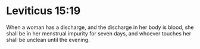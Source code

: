 # Leviticus 15:19

When a woman has a discharge, and the discharge in her body is blood, she shall be in her menstrual impurity for seven days, and whoever touches her shall be unclean until the evening.
